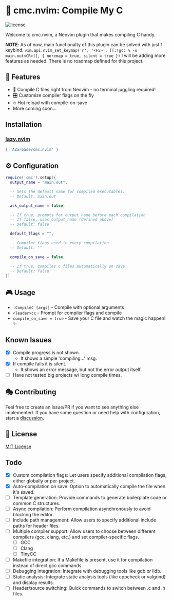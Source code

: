 # 🚀 cmc.nvim: Compile My C

<!-- panvimdoc-ignore-start -->

![license](https://img.shields.io/github/license/AZarbade/cmc.nvim?style=flat-square)

<!-- panvimdoc-ignore-end -->

Welcome to cmc.nvim, a Neovim plugin that makes compiling C handy.

**NOTE**: As of now, main functionalty of this plugin can be solved with just 1 keybind.
`vim.api.nvim_set_keymap('n', '<F5>', [[:!gcc % -o main.out<CR>]], { noremap = true, silent = true })`
I will be adding more features as needed. There is no roadmap defined for this project.

## 🌟 Features

- 🔧 Compile C files right from Neovim - no terminal juggling required!
- 🎛️ Customize compiler flags on the fly
- 🔥 Hot reload with compile-on-save
- More coming soon...

## Installation

### [lazy.nvim](https://github.com/folke/lazy.nvim)

```lua
{ 'AZarbade/cmc.nvim' }
```

## ⚙️ Configuration

```lua
require('cmc').setup({
  output_name = "main.out",

  -- Sets the default name for compiled executables.
  -- Default: main.out

  ask_output_name = false,

  -- If true, prompts for output name before each compilation
  -- If false, uses output_name (defined above)
  -- Default: false

  default_flags = "",

  -- Compiler flags used in every compilation
  -- Default: ""

  compile_on_save = false,

  -- If true, compiles C files automatically on save
  -- Default: false
})
```

## 🎮 Usage

- `:CompileC [args]` - Compile with optional arguments
- `<leader>cc` - Prompt for compiler flags and compile
- `compile_on_save = true` - Save your C file and watch the magic happen! ✨

## Known Issues

- [x] Compile progress is not shown.
  - It shows a simple 'compiling...' msg.
- [x] If compile fails it is silent.
  - It shows an error message, but not the error output itself.
- [ ] Have not tested big projects w/ long compile times.

## 🎭 Contributing

Feel free to create an issue/PR if you want to see anything else implemented.
If you have some question or need help with configuration, start a [discussion](https://github.com/AZarbade/cmc.nvim/discussions).

## 📜 License

[MIT License](https://github.com/AZarbade/cmc.nvim/blob/main/LICENSE)

## Todo

- [x] Custom compilation flags: Let users specify additional compilation flags, either globally or per-project.
- [x] Auto-compilation on save: Option to automatically compile the file when it's saved.
- [ ] Template generation: Provide commands to generate boilerplate code or common C structures.
- [ ] Async compilation: Perform compilation asynchronously to avoid blocking the editor.
- [ ] Include path management: Allow users to specify additional include paths for header files.
- [ ] Multiple compiler support: Allow users to choose between different compilers (gcc, clang, etc.) and set compiler-specific flags.
  - [ ] GCC
  - [ ] Clang
  - [ ] TinyCC
- [ ] Makefile integration: If a Makefile is present, use it for compilation instead of direct gcc commands.
- [ ] Debugging integration: Integrate with debugging tools like gdb or lldb.
- [ ] Static analysis: Integrate static analysis tools (like cppcheck or valgrind) and display results.
- [ ] Header/source switching: Quick commands to switch between .c and .h files.
